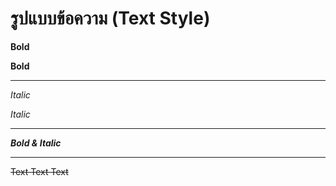 # รูปแบบข้อความ (Text Style)

**Bold**

__Bold__

---

*Italic*

_Italic_

---

**_Bold & Italic_**

---
~~Text Text Text~~